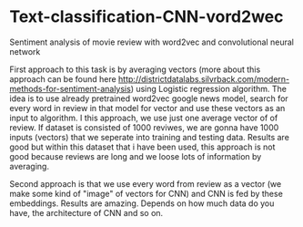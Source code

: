 # Text-classification-CNN-vord2wec
Sentiment analysis of movie review with word2vec and convolutional neural network

First approach to this task is by averaging vectors (more about this approach can be found here http://districtdatalabs.silvrback.com/modern-methods-for-sentiment-analysis) using Logistic regression algorithm. The idea is to use already pretrained word2vec google news model, search for every word in review in that model for vector and use these vectors as an input to algorithm. I this approach, we use just one average vector of of review. If dataset is consisted of 1000 reviwes, we are gonna have 1000 inputs (vectors) that we seperate into training and testing data. Results are good but within this dataset that i have been used, this approach is not good because reviews are long and we loose lots of information by averaging.

Second approach is that we use every word from review as a vector (we make some kind of "image" of vectors for CNN) and CNN is fed by these embeddings. Results are amazing. Depends on how much data do you have, the architecture of CNN and so on. 
